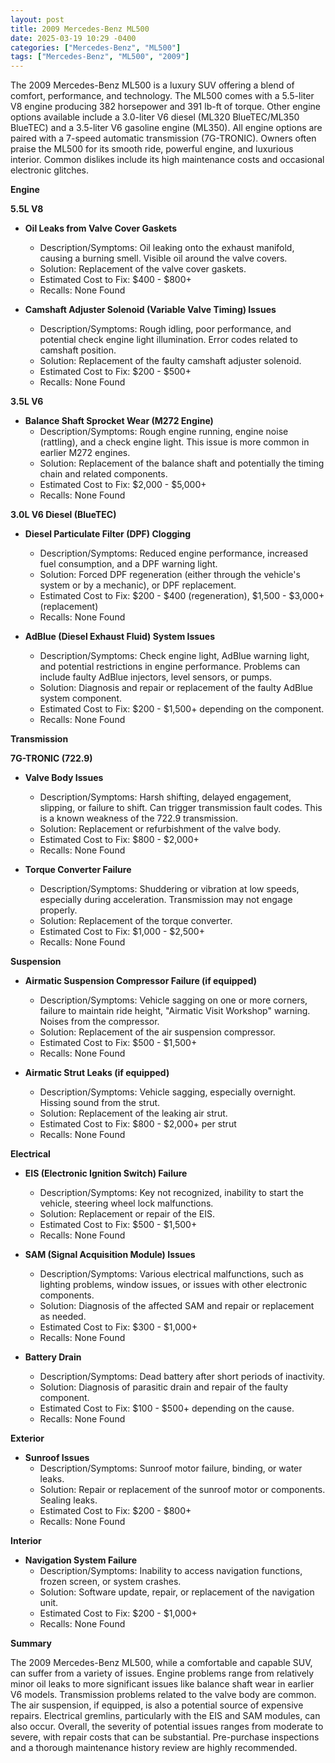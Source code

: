 ```yaml
---
layout: post
title: 2009 Mercedes-Benz ML500
date: 2025-03-19 10:29 -0400
categories: ["Mercedes-Benz", "ML500"]
tags: ["Mercedes-Benz", "ML500", "2009"]
---
```

The 2009 Mercedes-Benz ML500 is a luxury SUV offering a blend of comfort, performance, and technology. The ML500 comes with a 5.5-liter V8 engine producing 382 horsepower and 391 lb-ft of torque. Other engine options available include a 3.0-liter V6 diesel (ML320 BlueTEC/ML350 BlueTEC) and a 3.5-liter V6 gasoline engine (ML350). All engine options are paired with a 7-speed automatic transmission (7G-TRONIC). Owners often praise the ML500 for its smooth ride, powerful engine, and luxurious interior. Common dislikes include its high maintenance costs and occasional electronic glitches.

**Engine**

**5.5L V8**

* **Oil Leaks from Valve Cover Gaskets**
    * Description/Symptoms: Oil leaking onto the exhaust manifold, causing a burning smell. Visible oil around the valve covers.
    * Solution: Replacement of the valve cover gaskets.
    * Estimated Cost to Fix: $400 - $800+
    * Recalls: None Found

* **Camshaft Adjuster Solenoid (Variable Valve Timing) Issues**
    * Description/Symptoms: Rough idling, poor performance, and potential check engine light illumination. Error codes related to camshaft position.
    * Solution: Replacement of the faulty camshaft adjuster solenoid.
    * Estimated Cost to Fix: $200 - $500+
    * Recalls: None Found

**3.5L V6**

* **Balance Shaft Sprocket Wear (M272 Engine)**
    * Description/Symptoms: Rough engine running, engine noise (rattling), and a check engine light. This issue is more common in earlier M272 engines.
    * Solution: Replacement of the balance shaft and potentially the timing chain and related components.
    * Estimated Cost to Fix: $2,000 - $5,000+
    * Recalls: None Found

**3.0L V6 Diesel (BlueTEC)**

* **Diesel Particulate Filter (DPF) Clogging**
    * Description/Symptoms: Reduced engine performance, increased fuel consumption, and a DPF warning light.
    * Solution: Forced DPF regeneration (either through the vehicle's system or by a mechanic), or DPF replacement.
    * Estimated Cost to Fix: $200 - $400 (regeneration), $1,500 - $3,000+ (replacement)
    * Recalls: None Found

* **AdBlue (Diesel Exhaust Fluid) System Issues**
    * Description/Symptoms: Check engine light, AdBlue warning light, and potential restrictions in engine performance. Problems can include faulty AdBlue injectors, level sensors, or pumps.
    * Solution: Diagnosis and repair or replacement of the faulty AdBlue system component.
    * Estimated Cost to Fix: $200 - $1,500+ depending on the component.
    * Recalls: None Found

**Transmission**

**7G-TRONIC (722.9)**

* **Valve Body Issues**
    * Description/Symptoms: Harsh shifting, delayed engagement, slipping, or failure to shift. Can trigger transmission fault codes. This is a known weakness of the 722.9 transmission.
    * Solution: Replacement or refurbishment of the valve body.
    * Estimated Cost to Fix: $800 - $2,000+
    * Recalls: None Found

* **Torque Converter Failure**
    * Description/Symptoms: Shuddering or vibration at low speeds, especially during acceleration. Transmission may not engage properly.
    * Solution: Replacement of the torque converter.
    * Estimated Cost to Fix: $1,000 - $2,500+
    * Recalls: None Found

**Suspension**

* **Airmatic Suspension Compressor Failure (if equipped)**
    * Description/Symptoms: Vehicle sagging on one or more corners, failure to maintain ride height, "Airmatic Visit Workshop" warning. Noises from the compressor.
    * Solution: Replacement of the air suspension compressor.
    * Estimated Cost to Fix: $500 - $1,500+
    * Recalls: None Found

* **Airmatic Strut Leaks (if equipped)**
    * Description/Symptoms: Vehicle sagging, especially overnight. Hissing sound from the strut.
    * Solution: Replacement of the leaking air strut.
    * Estimated Cost to Fix: $800 - $2,000+ per strut
    * Recalls: None Found

**Electrical**

* **EIS (Electronic Ignition Switch) Failure**
    * Description/Symptoms: Key not recognized, inability to start the vehicle, steering wheel lock malfunctions.
    * Solution: Replacement or repair of the EIS.
    * Estimated Cost to Fix: $500 - $1,500+
    * Recalls: None Found

* **SAM (Signal Acquisition Module) Issues**
    * Description/Symptoms: Various electrical malfunctions, such as lighting problems, window issues, or issues with other electronic components.
    * Solution: Diagnosis of the affected SAM and repair or replacement as needed.
    * Estimated Cost to Fix: $300 - $1,000+
    * Recalls: None Found

* **Battery Drain**
    * Description/Symptoms: Dead battery after short periods of inactivity.
    * Solution: Diagnosis of parasitic drain and repair of the faulty component.
    * Estimated Cost to Fix: $100 - $500+ depending on the cause.
    * Recalls: None Found

**Exterior**

* **Sunroof Issues**
    * Description/Symptoms: Sunroof motor failure, binding, or water leaks.
    * Solution: Repair or replacement of the sunroof motor or components. Sealing leaks.
    * Estimated Cost to Fix: $200 - $800+
    * Recalls: None Found

**Interior**

* **Navigation System Failure**
    * Description/Symptoms: Inability to access navigation functions, frozen screen, or system crashes.
    * Solution: Software update, repair, or replacement of the navigation unit.
    * Estimated Cost to Fix: $200 - $1,000+
    * Recalls: None Found

**Summary**

The 2009 Mercedes-Benz ML500, while a comfortable and capable SUV, can suffer from a variety of issues. Engine problems range from relatively minor oil leaks to more significant issues like balance shaft wear in earlier V6 models. Transmission problems related to the valve body are common. The air suspension, if equipped, is also a potential source of expensive repairs. Electrical gremlins, particularly with the EIS and SAM modules, can also occur. Overall, the severity of potential issues ranges from moderate to severe, with repair costs that can be substantial. Pre-purchase inspections and a thorough maintenance history review are highly recommended.

